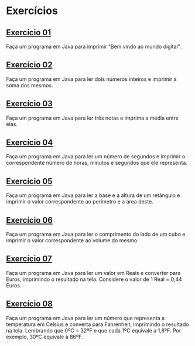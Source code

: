 # Exercícios

## [Exercício 01](./Exercicio_01.java)
Faça um programa em Java para imprimir “Bem vindo ao mundo digital”.

## [Exercício 02](./Exercicio_02.java)
Faça um programa em Java para ler dois números inteiros e imprimir a soma dos mesmos.

## [Exercício 03](./Exercicio_03.java)
Faça um programa em Java para ler três notas e imprima a média entre elas.

## [Exercício 04](./Exercicio_04.java)
Faça um programa em Java para ler um número de segundos e imprimir o correspondente número de horas, minutos e segundos que ele representa.

## [Exercício 05](./Exercicio_05.java)
Faça um programa em Java para ler a base e a altura de um retângulo e imprimir o valor correspondente ao perímetro e a área deste.

## [Exercício 06](./Exercicio_06.java)
Faça um programa em Java para ler o comprimento do lado de um cubo e imprimir o valor correspondente ao volume do mesmo.

## [Exercício 07](./Exercicio_07.java)
Faça um programa em Java para ler um valor em Reais e converter para Euros, imprimindo o resultado na tela. Considere o valor de 1 Real = 0,44 Euros.

## [Exercício 08](./Exercicio_08.java)
Faça um programa em Java para ler um número que representa a temperatura em Celsius e converta para Fahrenheit, imprimindo o resultado na tela. Lembrando que 0ºC = 32ºF e que cada 1ºC equivale a 1,8ºF. Por exemplo, 30ºC equivale à 86ºF.
